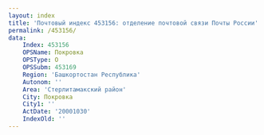 ```yaml
---
layout: index
title: 'Почтовый индекс 453156: отделение почтовой связи Почты России'
permalink: /453156/
data:
    Index: 453156
    OPSName: Покровка
    OPSType: О
    OPSSubm: 453169
    Region: 'Башкортостан Республика'
    Autonom: ''
    Area: 'Стерлитамакский район'
    City: Покровка
    City1: ''
    ActDate: '20001030'
    IndexOld: ''
---
```

